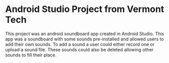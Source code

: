 # Android Studio Project from Vermont Tech 

This project was an android soundboard app created in Android Studio. This app was a soundboard with some sounds pre-installed and allowed 
users to add their own sounds. To add a sound a user could either record one or upload a sound file. These sounds could also be deleted 
allowing other sounds to fill their place. 
